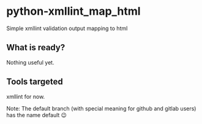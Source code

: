 # python-xmllint_map_html
Simple xmllint validation output mapping to html

## What is ready?
Nothing useful yet.

## Tools targeted
xmllint for now.

Note: The default branch (with special meaning for github and gitlab users) has the name default 😉
